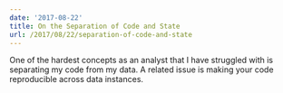```yaml
---
date: '2017-08-22'
title: On the Separation of Code and State
url: /2017/08/22/separation-of-code-and-state
---
```



One of the hardest concepts as an analyst that I have struggled with is separating my code from my data. A related issue is making your code reproducible across data instances.